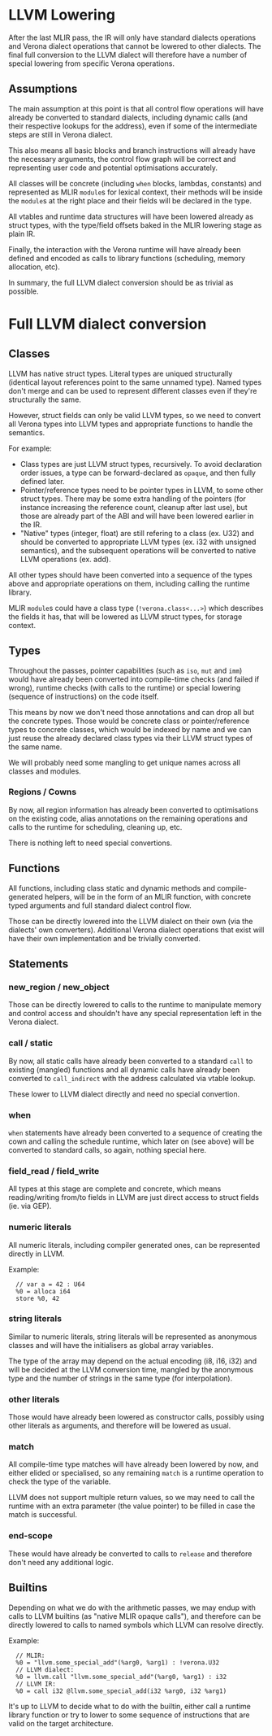 # LLVM Lowering

After the last MLIR pass, the IR will only have standard dialects operations
and Verona dialect operations that cannot be lowered to other dialects. The
final full conversion to the LLVM dialect will therefore have a number of
special lowering from specific Verona operations.

## Assumptions

The main assumption at this point is that all control flow operations will
have already be converted to standard dialects, including dynamic calls (and
their respective lookups for the address), even if some of the intermediate
steps are still in Verona dialect.

This also means all basic blocks and branch instructions will already have the
necessary arguments, the control flow graph will be correct and representing
user code and potential optimisations accurately.

All classes will be concrete (including `when` blocks, lambdas, constants) and
represented as MLIR `module`s for lexical context, their methods will be inside
the `module`s at the right place and their fields will be declared in the type.

All vtables and runtime data structures will have been lowered already as struct
types, with the type/field offsets baked in the MLIR lowering stage as plain IR.

Finally, the interaction with the Verona runtime will have already been defined
and encoded as calls to library functions (scheduling, memory allocation, etc).

In summary, the full LLVM dialect conversion should be as trivial as possible.

# Full LLVM dialect conversion

## Classes

LLVM has native struct types. Literal types are uniqued structurally (identical
layout references point to the same unnamed type). Named types don't merge and
can be used to represent different classes even if they're structurally the same.

However, struct fields can only be valid LLVM types, so we need to convert all
Verona types into LLVM types and appropriate functions to handle the semantics.

For example:
 * Class types are just LLVM struct types, recursively. To avoid declaration
   order issues, a type can be forward-declared as `opaque`, and then fully
   defined later.
 * Pointer/reference types need to be pointer types in LLVM, to some other
   struct types. There may be some extra handling of the pointers (for instance
   increasing the reference count, cleanup after last use), but those are already
   part of the ABI and will have been lowered earlier in the IR.
 * "Native" types (integer, float) are still refering to a class (ex. U32) and
   should be converted to appropriate LLVM types (ex. i32 with unsigned
   semantics), and the subsequent operations will be converted to native LLVM
   operations (ex. add).

All other types should have been converted into a sequence of the types above and
appropriate operations on them, including calling the runtime library.

MLIR `module`s could have a class type (`!verona.class<...>`) which describes the
fields it has, that will be lowered as LLVM struct types, for storage context.

## Types

Throughout the passes, pointer capabilities (such as `iso`, `mut` and `imm`)
would have already been converted into compile-time checks (and failed if wrong),
runtime checks (with calls to the runtime) or special lowering (sequence of
instructions) on the code itself.

This means by now we don't need those annotations and can drop all but the
concrete types. Those would be concrete class or pointer/reference types to
concrete classes, which would be indexed by name and we can just reuse the
already declared class types via their LLVM struct types of the same name.

We will probably need some mangling to get unique names across all classes and
modules.

### Regions / Cowns

By now, all region information has already been converted to optimisations on
the existing code, alias annotations on the remaining operations and calls to
the runtime for scheduling, cleaning up, etc.

There is nothing left to need special convertions.

## Functions

All functions, including class static and dynamic methods and compile-generated
helpers, will be in the form of an MLIR function, with concrete typed arguments
and full standard dialect control flow.

Those can be directly lowered into the LLVM dialect on their own (via the
dialects' own converters). Additional Verona dialect operations that exist will
have their own implementation and be trivially converted.

## Statements

### new_region / new_object

Those can be directly lowered to calls to the runtime to manipulate memory and
control access and shouldn't have any special representation left in the
Verona dialect.

### call / static

By now, all static calls have already been converted to a standard `call` to
existing (mangled) functions and all dynamic calls have already been converted
to `call_indirect` with the address calculated via vtable lookup.

These lower to LLVM dialect directly and need no special convertion.

### when

`when` statements have already been converted to a sequence of creating the
cown and calling the schedule runtime, which later on (see above) will be
converted to standard calls, so again, nothing special here.

### field_read / field_write

All types at this stage are complete and concrete, which means reading/writing
from/to fields in LLVM are just direct access to struct fields (ie. via GEP).

### numeric literals

All numeric literals, including compiler generated ones, can be represented
directly in LLVM.

Example:
```
  // var a = 42 : U64
  %0 = alloca i64
  store %0, 42
```

### string literals

Similar to numeric literals, string literals will be represented as anonymous
classes and will have the initialisers as global array variables.

The type of the array may depend on the actual encoding (i8, i16, i32) and will
be decided at the LLVM conversion time, mangled by the anonymous type and the
number of strings in the same type (for interpolation).

### other literals

Those would have already been lowered as constructor calls, possibly using other
literals as arguments, and therefore will be lowered as usual.

### match

All compile-time type matches will have already been lowered by now, and either
elided or specialised, so any remaining `match` is a runtime operation to check
the type of the variable.

LLVM does not support multiple return values, so we may need to call the runtime
with an extra parameter (the value pointer) to be filled in case the match is
successful.

### end-scope

These would have already be converted to calls to `release` and therefore don't
need any additional logic.

## Builtins

Depending on what we do with the arithmetic passes, we may endup with calls to
LLVM builtins (as "native MLIR opaque calls"), and therefore can be directly
lowered to calls to named symbols which LLVM can resolve directly.

Example:
```
  // MLIR:
  %0 = "llvm.some_special_add"(%arg0, %arg1) : !verona.U32
  // LLVM dialect:
  %0 = llvm.call "llvm.some_special_add"(%arg0, %arg1) : i32
  // LLVM IR:
  %0 = call i32 @llvm.some_special_add(i32 %arg0, i32 %arg1)
```

It's up to LLVM to decide what to do with the builtin, either call a runtime
library function or try to lower to some sequence of instructions that are valid
on the target architecture.
